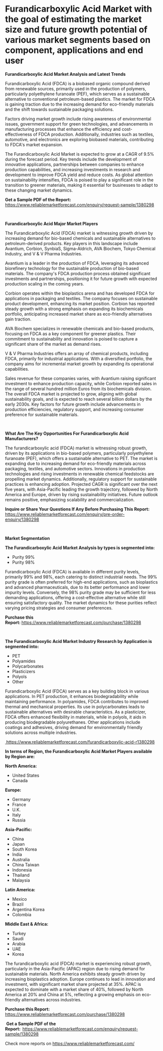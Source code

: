<p><h1>Furandicarboxylic Acid Market with the goal of estimating the market size and future growth potential of various market segments based on component, applications and end user</h1></p><p><strong>Furandicarboxylic Acid Market Analysis and Latest Trends</strong></p>
<p><p>Furandicarboxylic Acid (FDCA) is a biobased organic compound derived from renewable sources, primarily used in the production of polymers, particularly polyethylene furanoate (PEF), which serves as a sustainable alternative to conventional petroleum-based plastics. The market for FDCA is gaining traction due to the increasing demand for eco-friendly materials and the shift towards sustainable packaging solutions. </p><p>Factors driving market growth include rising awareness of environmental issues, government support for green technologies, and advancements in manufacturing processes that enhance the efficiency and cost-effectiveness of FDCA production. Additionally, industries such as textiles, automotive, and electronics are exploring biobased materials, contributing to FDCA's market expansion.</p><p>The Furandicarboxylic Acid Market is expected to grow at a CAGR of 9.5% during the forecast period. Key trends include the development of innovative applications, partnerships between companies to enhance production capabilities, and increasing investments in research and development to improve FDCA yield and reduce costs. As global attention on sustainability intensifies, FDCA is poised to play a significant role in the transition to greener materials, making it essential for businesses to adapt to these changing market dynamics.</p></p>
<p><strong>Get a Sample PDF of the Report:&nbsp;</strong> <a href="https://www.reliablemarketforecast.com/enquiry/request-sample/1380298?utm_campaign=2207&utm_medium=2&utm_source=Github&utm_content=ia&utm_term=01022025&utm_id=furandicarboxylic-acid">https://www.reliablemarketforecast.com/enquiry/request-sample/1380298</a></p>
<p>&nbsp;</p>
<p><strong>Furandicarboxylic Acid Major Market Players</strong></p>
<p><p>The Furandicarboxylic Acid (FDCA) market is witnessing growth driven by increasing demand for bio-based chemicals and sustainable alternatives to petroleum-derived products. Key players in this landscape include Avantium, Corbion, SynbiaS, Sigma-Aldrich, AVA Biochem, Tokyo Chemical Industry, and V & V Pharma Industries.</p><p>Avantium is a leader in the production of FDCA, leveraging its advanced biorefinery technology for the sustainable production of bio-based materials. The company's FDCA production process obtained significant investments and partnerships, positioning it for future growth with expected production scaling in the coming years.</p><p>Corbion operates within the bioplastics arena and has developed FDCA for applications in packaging and textiles. The company focuses on sustainable product development, enhancing its market position. Corbion has reported steady growth with a strong emphasis on expanding its biochemicals portfolio, anticipating increased market share as eco-friendly alternatives gain traction.</p><p>AVA Biochem specializes in renewable chemicals and bio-based products, focusing on FDCA as a key component for greener plastics. Their commitment to sustainability and innovation is poised to capture a significant share of the market as demand rises.</p><p>V & V Pharma Industries offers an array of chemical products, including FDCA, primarily for industrial applications. With a diversified portfolio, the company aims for incremental market growth by expanding its operational capabilities.</p><p>Sales revenue for these companies varies, with Avantium raising significant investment to enhance production capacity, while Corbion reported sales in the range of several hundred million Euros from its biochemicals division. The overall FDCA market is projected to grow, aligning with global sustainability goals, and is expected to reach several billion dollars by the early 2030s. Key factors for future growth include advancements in production efficiencies, regulatory support, and increasing consumer preference for sustainable materials.</p></p>
<p>&nbsp;</p>
<p><strong>What Are The Key Opportunities For Furandicarboxylic Acid Manufacturers?</strong></p>
<p><p>The furandicarboxylic acid (FDCA) market is witnessing robust growth, driven by its applications in bio-based polymers, particularly polyethylene furanoate (PEF), which offers a sustainable alternative to PET. The market is expanding due to increasing demand for eco-friendly materials across packaging, textiles, and automotive sectors. Innovations in production technologies and rising investments in renewable chemical feedstocks are propelling market dynamics. Additionally, regulatory support for sustainable practices is enhancing adoption. Projected CAGR is significant over the next five years, with Asia-Pacific leading the growth trajectory, followed by North America and Europe, driven by rising sustainability initiatives. Future outlook remains positive, emphasizing scalability and commercialization.</p></p>
<p><strong>Inquire or Share Your Questions If Any Before Purchasing This Report:</strong> <a href="https://www.reliablemarketforecast.com/enquiry/pre-order-enquiry/1380298?utm_campaign=2207&utm_medium=2&utm_source=Github&utm_content=ia&utm_term=01022025&utm_id=furandicarboxylic-acid">https://www.reliablemarketforecast.com/enquiry/pre-order-enquiry/1380298</a></p>
<p>&nbsp;</p>
<p><strong>Market Segmentation</strong></p>
<p><strong>The Furandicarboxylic Acid Market Analysis by types is segmented into:</strong></p>
<p><ul><li>Purity 99%</li><li>Purity 98%</li></ul></p>
<p><p>Furandicarboxylic Acid (FDCA) is available in different purity levels, primarily 99% and 98%, each catering to distinct industrial needs. The 99% purity grade is often preferred for high-end applications, such as bioplastics and advanced pharmaceuticals, due to its better performance and lower impurity levels. Conversely, the 98% purity grade may be sufficient for less demanding applications, offering a cost-effective alternative while still ensuring satisfactory quality. The market dynamics for these purities reflect varying pricing strategies and consumer preferences.</p></p>
<p><strong>Purchase this Report:&nbsp;</strong><a href="https://www.reliablemarketforecast.com/purchase/1380298?utm_campaign=2207&utm_medium=2&utm_source=Github&utm_content=ia&utm_term=01022025&utm_id=furandicarboxylic-acid">https://www.reliablemarketforecast.com/purchase/1380298</a></p>
<p>&nbsp;</p>
<p><strong>The Furandicarboxylic Acid Market Industry Research by Application is segmented into:</strong></p>
<p><ul><li>PET</li><li>Polyamides</li><li>Polycarbonates</li><li>Plasticizers</li><li>Polyols</li><li>Other</li></ul></p>
<p><p>Furandicarboxylic Acid (FDCA) serves as a key building block in various applications. In PET production, it enhances biodegradability while maintaining performance. In polyamides, FDCA contributes to improved thermal and mechanical properties. Its use in polycarbonates leads to sustainable alternatives with desirable characteristics. As a plasticizer, FDCA offers enhanced flexibility in materials, while in polyols, it aids in producing biodegradable polyurethanes. Other applications include coatings and adhesives, driving demand for environmentally friendly solutions across multiple industries.</p></p>
<p><a href="https://www.reliablemarketforecast.com/furandicarboxylic-acid-r1380298?utm_campaign=2207&utm_medium=2&utm_source=Github&utm_content=ia&utm_term=01022025&utm_id=furandicarboxylic-acid">&nbsp;https://www.reliablemarketforecast.com/furandicarboxylic-acid-r1380298</a></p>
<p><strong>In terms of Region, the Furandicarboxylic Acid Market Players available by Region are:</strong></p>
<p>
    <p> <strong> North America: </strong>
        <ul>
            <li>United States</li>
            <li>Canada</li>
        </ul>
        </p> 
    <p> <strong> Europe: </strong>
        <ul>
            <li>Germany</li>
            <li>France</li>
            <li>U.K.</li>
            <li>Italy</li>
            <li>Russia</li>
        </ul>
        </p> 
    <p> <strong> Asia-Pacific: </strong>
        <ul>
            <li>China</li>
            <li>Japan</li>
            <li>South Korea</li>
            <li>India</li>
            <li>Australia</li>
            <li>China Taiwan</li>
            <li>Indonesia</li>
            <li>Thailand</li>
            <li>Malaysia</li>
        </ul>
        </p> 
    <p> <strong> Latin America: </strong>
        <ul>
            <li>Mexico</li>
            <li>Brazil</li>
            <li>Argentina Korea</li>
            <li>Colombia</li>
        </ul>
        </p> 
    <p> <strong> Middle East & Africa: </strong>
        <ul>
            <li>Turkey</li>
            <li>Saudi</li>
            <li>Arabia</li>
            <li>UAE</li>
            <li>Korea</li>
        </ul>
    </p>
    </p>
<p><p>The furandicarboxylic acid (FDCA) market is experiencing robust growth, particularly in the Asia-Pacific (APAC) region due to rising demand for sustainable materials. North America exhibits steady growth driven by increasing bioplastics adoption. Europe continues to lead in innovation and investment, with significant market share projected at 35%. APAC is expected to dominate with a market share of 40%, followed by North America at 20% and China at 5%, reflecting a growing emphasis on eco-friendly alternatives across industries.</p></p>
<p><strong>Purchase this Report: </strong><a href="https://www.reliablemarketforecast.com/purchase/1380298?utm_campaign=2207&utm_medium=2&utm_source=Github&utm_content=ia&utm_term=01022025&utm_id=furandicarboxylic-acid">https://www.reliablemarketforecast.com/purchase/1380298</a></p>
<p>&nbsp;<strong>Get a Sample PDF of the Report:&nbsp;&nbsp;</strong><a href="https://www.reliablemarketforecast.com/enquiry/request-sample/1380298?utm_campaign=2207&utm_medium=2&utm_source=Github&utm_content=ia&utm_term=01022025&utm_id=furandicarboxylic-acid">https://www.reliablemarketforecast.com/enquiry/request-sample/1380298</a></p>
<p><strong></strong></p>
<p>Check more reports on <a href="https://www.reliablemarketforecast.com/?utm_campaign=2207&utm_medium=2&utm_source=Github&utm_content=ia&utm_term=01022025&utm_id=furandicarboxylic-acid">https://www.reliablemarketforecast.com/</a></p>